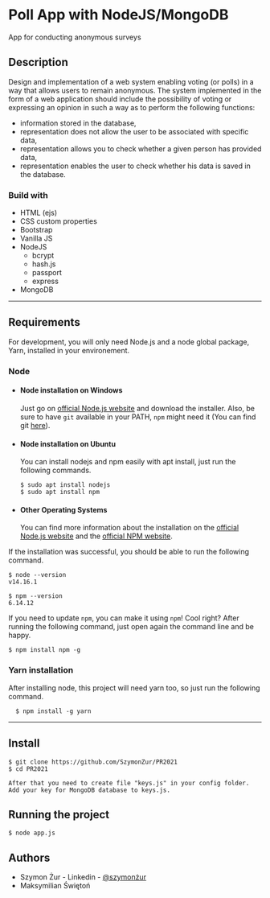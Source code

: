 # Poll App with NodeJS/MongoDB

App for conducting anonymous surveys

## Description

Design and implementation of a web system enabling voting (or polls) in a way that allows users to remain anonymous. The system implemented in the form of a web application should include the possibility of voting or expressing an opinion in such a way as to perform the following functions:

* information stored in the database,
* representation does not allow the user to be associated with specific data,
* representation allows you to check whether a given person has provided data,
* representation enables the user to check whether his data is saved in the database.

### Build with

- HTML (ejs)
- CSS custom properties
- Bootstrap
- Vanilla JS
- NodeJS
    * bcrypt
    * hash.js
    * passport
    * express
- MongoDB

---
## Requirements

For development, you will only need Node.js and a node global package, Yarn, installed in your environement.

### Node
- #### Node installation on Windows

  Just go on [official Node.js website](https://nodejs.org/) and download the installer.
Also, be sure to have `git` available in your PATH, `npm` might need it (You can find git [here](https://git-scm.com/)).

- #### Node installation on Ubuntu

  You can install nodejs and npm easily with apt install, just run the following commands.

      $ sudo apt install nodejs
      $ sudo apt install npm

- #### Other Operating Systems
  You can find more information about the installation on the [official Node.js website](https://nodejs.org/) and the [official NPM website](https://npmjs.org/).

If the installation was successful, you should be able to run the following command.

    $ node --version
    v14.16.1

    $ npm --version
    6.14.12

If you need to update `npm`, you can make it using `npm`! Cool right? After running the following command, just open again the command line and be happy.

    $ npm install npm -g

###
### Yarn installation
  After installing node, this project will need yarn too, so just run the following command.

      $ npm install -g yarn

---

## Install

    $ git clone https://github.com/SzymonZur/PR2021
    $ cd PR2021
    
    After that you need to create file "keys.js" in your config folder.
    Add your key for MongoDB database to keys.js.


## Running the project

    $ node app.js

## Authors

- Szymon Żur - Linkedin - [@szymonżur](https://www.linkedin.com/in/szymon%C5%BCur/)
- Maksymilian Świętoń